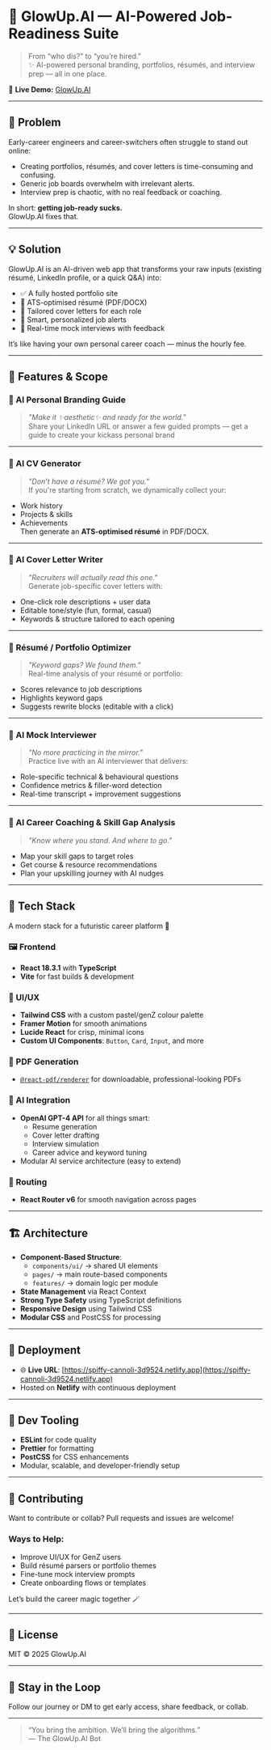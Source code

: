 # 🌟 GlowUp.AI — AI-Powered Job-Readiness Suite

> From “who dis?” to “you’re hired.”  
> ✨ AI-powered personal branding, portfolios, résumés, and interview prep — all in one place.

🔗 **Live Demo:** [GlowUp.AI](https://spiffy-cannoli-3d9524.netlify.app)

---

## 🧠 Problem

Early-career engineers and career-switchers often struggle to stand out online:

- Creating portfolios, résumés, and cover letters is time-consuming and confusing.
- Generic job boards overwhelm with irrelevant alerts.
- Interview prep is chaotic, with no real feedback or coaching.

In short: **getting job-ready sucks.**  
GlowUp.AI fixes that.

---

## 💡 Solution

GlowUp.AI is an AI-driven web app that transforms your raw inputs (existing résumé, LinkedIn profile, or a quick Q&A) into:

- ✅ A fully hosted portfolio site  
- 📄 ATS-optimised résumé (PDF/DOCX)  
- 💌 Tailored cover letters for each role  
- 🔔 Smart, personalized job alerts  
- 🎤 Real-time mock interviews with feedback

It’s like having your own personal career coach — minus the hourly fee.

---

## 🧪 Features & Scope

### 🎨 AI Personal Branding Guide 
> _"Make it ✨aesthetic✨ and ready for the world."_  
Share your LinkedIn URL or answer a few guided prompts — get a guide to create your kickass personal brand

---

### 📄 AI CV Generator  
> _"Don’t have a résumé? We got you."_  
If you're starting from scratch, we dynamically collect your:  
- Work history  
- Projects & skills  
- Achievements  
Then generate an **ATS-optimised résumé** in PDF/DOCX.

---

### 💌 AI Cover Letter Writer  
> _"Recruiters will actually read this one."_  
Generate job-specific cover letters with:  
- One-click role descriptions + user data  
- Editable tone/style (fun, formal, casual)  
- Keywords & structure tailored to each opening

---

### 🧰 Résumé / Portfolio Optimizer  
> _"Keyword gaps? We found them."_  
Real-time analysis of your résumé or portfolio:  
- Scores relevance to job descriptions  
- Highlights keyword gaps  
- Suggests rewrite blocks (editable with a click)

---

### 🎤 AI Mock Interviewer  
> _"No more practicing in the mirror."_  
Practice live with an AI interviewer that delivers:  
- Role-specific technical & behavioural questions  
- Confidence metrics & filler-word detection  
- Real-time transcript + improvement suggestions

---

### 🧭 AI Career Coaching & Skill Gap Analysis  
> _"Know where you stand. And where to go."_  
- Map your skill gaps to target roles  
- Get course & resource recommendations  
- Plan your upskilling journey with AI nudges

---

## 🧰 Tech Stack

A modern stack for a futuristic career platform 🚀

### 🖼️ Frontend

- **React 18.3.1** with **TypeScript**
- **Vite** for fast builds & development

### 🎨 UI/UX

- **Tailwind CSS** with a custom pastel/genZ colour palette  
- **Framer Motion** for smooth animations  
- **Lucide React** for crisp, minimal icons  
- **Custom UI Components**: `Button`, `Card`, `Input`, and more

### 🧾 PDF Generation

- [`@react-pdf/renderer`](https://react-pdf.org/) for downloadable, professional-looking PDFs

### 🤖 AI Integration

- **OpenAI GPT-4 API** for all things smart:
  - Resume generation
  - Cover letter drafting
  - Interview simulation
  - Career advice and keyword tuning
- Modular AI service architecture (easy to extend)

### 🔀 Routing

- **React Router v6** for smooth navigation across pages

---

## 🏗️ Architecture

- **Component-Based Structure**:
  - `components/ui/` → shared UI elements  
  - `pages/` → main route-based components  
  - `features/` → domain logic per module  
- **State Management** via React Context  
- **Strong Type Safety** using TypeScript definitions  
- **Responsive Design** using Tailwind CSS  
- **Modular CSS** and PostCSS for processing  

---

## 🚀 Deployment

- 🌐 **Live URL**: [https://spiffy-cannoli-3d9524.netlify.app](https://spiffy-cannoli-3d9524.netlify.app)
- Hosted on **Netlify** with continuous deployment

---

## 🧹 Dev Tooling

- **ESLint** for code quality  
- **Prettier** for formatting  
- **PostCSS** for CSS enhancements  
- Modular, scalable, and developer-friendly setup

---

## 🤝 Contributing

Want to contribute or collab? Pull requests and issues are welcome!

### Ways to Help:
- Improve UI/UX for GenZ users  
- Build résumé parsers or portfolio themes  
- Fine-tune mock interview prompts  
- Create onboarding flows or templates

Let’s build the career magic together 🪄

---

## 📜 License

MIT © 2025 GlowUp.AI

---

## 💌 Stay in the Loop

Follow our journey or DM to get early access, share feedback, or collab.

---

> “You bring the ambition. We’ll bring the algorithms.”  
> — The GlowUp.AI Bot
